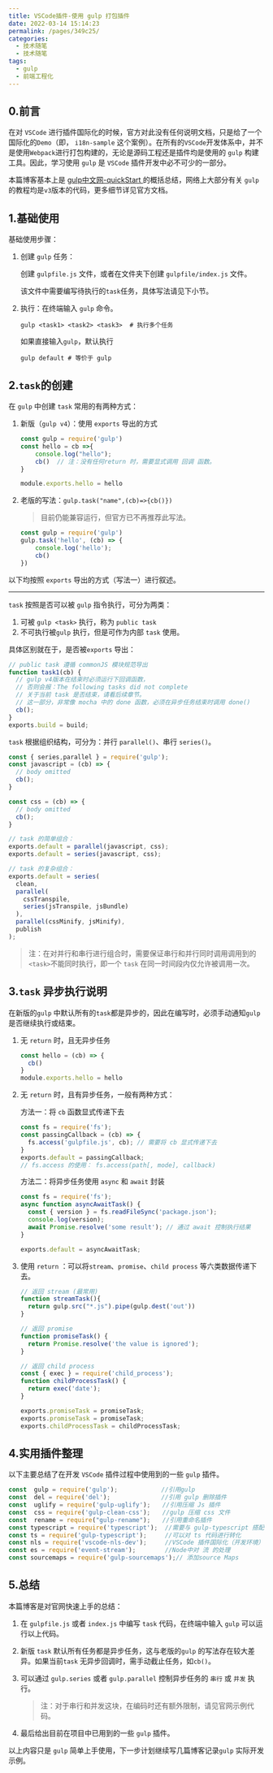```yaml
---
title: VSCode插件-使用 gulp 打包插件
date: 2022-03-14 15:14:23
permalink: /pages/349c25/
categories:
  - 技术随笔
  - 技术随笔
tags:
  - gulp
  - 前端工程化
---
```

## 0.前言

在对 `VSCode` 进行插件国际化的时候，官方对此没有任何说明文档，只是给了一个国际化的`Demo`（即， `i18n-sample` 这个案例）。在所有的`VSCode`开发体系中，并不是使用`Webpack`进行打包构建的，无论是源码工程还是插件均是使用的 `gulp` 构建工具。因此，学习使用 `gulp` 是 `VSCode` 插件开发中必不可少的一部分。

本篇博客基本上是 [gulp中文网-quickStart ](https://www.gulpjs.com.cn/docs/getting-started/quick-start/) 的概括总结，网络上大部分有关 `gulp` 的教程均是`v3`版本的代码，更多细节详见官方文档。



## 1.基础使用

基础使用步骤：

1. 创建 `gulp` 任务：

   创建 `gulpfile.js` 文件，或者在文件夹下创建 `gulpfile/index.js` 文件。

   该文件中需要编写待执行的`task`任务，具体写法请见下小节。

2. 执行：在终端输入 `gulp` 命令。

   ```shell
   gulp <task1> <task2> <task3>  # 执行多个任务
   ```
   
   如果直接输入`gulp`，默认执行
   
   ```shell
   gulp default # 等价于 gulp
   ```



## 2.`task`的创建

在 `gulp` 中创建  `task` 常用的有两种方式：

1. 新版（`gulp v4`）：使用 `exports` 导出的方式

   ```javascript
   const gulp = require('gulp')
   const hello = cb =>{
       console.log("hello");
       cb()  // 注：没有任何return 时，需要显式调用 回调 函数。
   }
   
   module.exports.hello = hello
   ```

2. 老版的写法：`gulp.task("name",(cb)=>{cb()})`

   > 目前仍能兼容运行，但官方已不再推荐此写法。
   
   ```javascript
   const gulp = require('gulp')
   gulp.task('hello', (cb) => {
       console.log('hello');
       cb()
   })
   ```

以下均按照 `exports` 导出的方式（写法一）进行叙述。

---

`task` 按照是否可以被 `gulp` 指令执行，可分为两类：

1. 可被 `gulp <task>` 执行，称为 `public task`
2. 不可执行被`gulp` 执行，但是可作为内部 `task` 使用。

具体区别就在于，是否被`exports` 导出：

```javascript
// public task 遵循 commonJS 模块规范导出
function task1(cb) {
  // gulp v4版本在结束时必须运行下回调函数，
  // 否则会报：The following tasks did not complete
  // 关于当前 task 是否结束，请看后续章节。
  // 这一部分，非常像 mocha 中的 done 函数，必须在异步任务结束时调用 done()
  cb(); 
}
exports.build = build;
```

`task` 根据组织结构，可分为：并行 `parallel()`、串行 `series()`。

```javascript
const { series,parallel } = require('gulp');
const javascript = (cb) => {
  // body omitted
  cb();
}

const css = (cb) => {
  // body omitted
  cb();
}

// task 的简单组合：
exports.default = parallel(javascript, css);
exports.default = series(javascript, css);

// task 的复杂组合：
exports.default = series(
  clean,
  parallel(
    cssTranspile,
    series(jsTranspile, jsBundle)
  ),
  parallel(cssMinify, jsMinify),
  publish
);
```

> 注：在对并行和串行进行组合时，需要保证串行和并行同时调用调用到的`<task>`不能同时执行，即一个 `task` 在同一时间段内仅允许被调用一次。



## 3.`task` 异步执行说明

在新版的`gulp` 中默认所有的`task`都是异步的，因此在编写时，必须手动通知`gulp`是否继续执行或结束。

1. 无 `return` 时，且无异步任务

   ```javascript
   const hello = (cb) => {
     cb()
   }
   module.exports.hello = hello
   ```

2. 无 `return` 时，且有异步任务，一般有两种方式：

   方法一：将 `cb` 函数显式传递下去

   ```javascript
   const fs = require('fs');
   const passingCallback = (cb) => {
     fs.access('gulpfile.js', cb); // 需要将 cb 显式传递下去
   }
   exports.default = passingCallback;
   // fs.access 的使用： fs.access(path[, mode], callback)
   ```

   方法二：将异步任务使用 `async` 和 `await` 封装

   ```javascript
   const fs = require('fs');
   async function asyncAwaitTask() {
     const { version } = fs.readFileSync('package.json');
     console.log(version);
     await Promise.resolve('some result'); // 通过 await 控制执行结果
   }
   
   exports.default = asyncAwaitTask;
   ```

3. 使用 `return` ：可以将`stream`、`promise`、`child process` 等六类数据传递下去。

   ```javascript
   // 返回 stream (最常用)
   function streamTask(){
     return gulp.src("*.js").pipe(gulp.dest('out'))
   }
   
   // 返回 promise
   function promiseTask() {
     return Promise.resolve('the value is ignored');
   }
   
   // 返回 child process
   const { exec } = require('child_process');
   function childProcessTask() {
     return exec('date');
   }
   
   exports.promiseTask = promiseTask;
   exports.promiseTask = promiseTask;
   exports.childProcessTask = childProcessTask;
   ```



## 4.实用插件整理

以下主要总结了在开发 `VSCode` 插件过程中使用到的一些 `gulp` 插件。

```javascript
const  gulp = require('gulp');            //引用gulp
const  del = require('del');              //引用 gulp 删除插件
const  uglify = require('gulp-uglify');　　//引用压缩 Js 插件
const  css = require('gulp-clean-css');　　//gulp 压缩 css 文件
const  rename = require("gulp-rename");　　//引用重命名插件
const typescript = require('typescript');  //需要与 gulp-typescript 搭配使用
const ts = require('gulp-typescript');     //可以对 ts 代码进行转化
const nls = require('vscode-nls-dev');     //VSCode 插件国际化（开发环境）
const es = require('event-stream');        //Node中对 流 的处理
const sourcemaps = require('gulp-sourcemaps');// 添加source Maps
```



## 5.总结

本篇博客是对官网快速上手的总结：

1. 在 `gulpfile.js` 或者 `index.js` 中编写 `task` 代码，在终端中输入 `gulp`  可以运行以上代码。

2. 新版 `task` 默认所有任务都是异步任务，这与老版的`gulp` 的写法存在较大差异。如果当前`task` 无异步回调时，需手动截止任务，如`cb()`。

3. 可以通过 `gulp.series` 或者 `gulp.parallel` 控制异步任务的 `串行` 或 `并发` 执行。

   > 注：对于串行和并发这块，在编码时还有额外限制，请见官网示例代码。

4. 最后给出目前在项目中已用到的一些 `gulp` 插件。

以上内容只是 `gulp` 简单上手使用，下一步计划继续写几篇博客记录`gulp` 实际开发示例。

